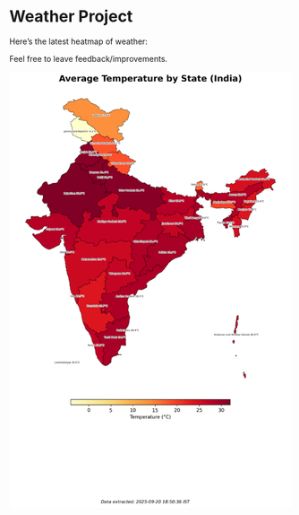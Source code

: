 # Weather Project

Here’s the latest heatmap of weather:

Feel free to leave feedback/improvements.

![India Heatmap](docs/assets/india_heatmap.png?v=CEAA26)
